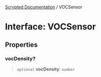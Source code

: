 [Scrypted Documentation](../globals.md) / VOCSensor

# Interface: VOCSensor

## Properties

### vocDensity?

> `optional` **vocDensity**: `number`
